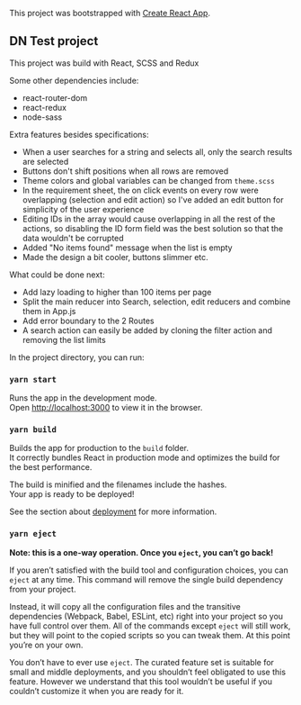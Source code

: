 This project was bootstrapped with [Create React App](https://github.com/facebook/create-react-app).

## DN Test project

This project was build with React, SCSS and Redux </br>

Some other dependencies include:
* react-router-dom
* react-redux
* node-sass

Extra features besides specifications: 
* When a user searches for a string and selects all, only the search results are selected
* Buttons don't shift positions when all rows are removed
* Theme colors and global variables can be changed from `theme.scss`
* In the requirement sheet, the on click events on every row were overlapping (selection and edit action) so I've added an edit button for simplicity of the user experience
* Editing IDs in the array would cause overlapping in all the rest of the actions, so disabling the ID form field was the best solution so that the data wouldn't be corrupted
* Added "No items found" message when the list is empty
* Made the design a bit cooler, buttons slimmer etc.

What could be done next:
* Add lazy loading to higher than 100 items per page
* Split the main reducer into Search, selection, edit reducers and combine them in App.js
* Add error boundary to the 2 Routes
* A search action can easily be added by cloning the filter action and removing the list limits

In the project directory, you can run:

### `yarn start`

Runs the app in the development mode.<br />
Open [http://localhost:3000](http://localhost:3000) to view it in the browser.

### `yarn build`

Builds the app for production to the `build` folder.<br />
It correctly bundles React in production mode and optimizes the build for the best performance.

The build is minified and the filenames include the hashes.<br />
Your app is ready to be deployed!

See the section about [deployment](https://facebook.github.io/create-react-app/docs/deployment) for more information.

### `yarn eject`

**Note: this is a one-way operation. Once you `eject`, you can’t go back!**

If you aren’t satisfied with the build tool and configuration choices, you can `eject` at any time. This command will remove the single build dependency from your project.

Instead, it will copy all the configuration files and the transitive dependencies (Webpack, Babel, ESLint, etc) right into your project so you have full control over them. All of the commands except `eject` will still work, but they will point to the copied scripts so you can tweak them. At this point you’re on your own.

You don’t have to ever use `eject`. The curated feature set is suitable for small and middle deployments, and you shouldn’t feel obligated to use this feature. However we understand that this tool wouldn’t be useful if you couldn’t customize it when you are ready for it.